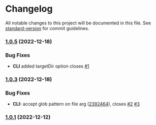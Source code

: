 # Changelog

All notable changes to this project will be documented in this file. See [standard-version](https://github.com/conventional-changelog/standard-version) for commit guidelines.

### [1.0.5](/TestEssence/feature-to-md/compare/v1.0.4...v1.0.5) (2022-12-18)

### Bug Fixes

* **CLI** added targetDir option
closes [#1](/TestEssence/feature-to-md/issues/1)

### [1.0.3](/TestEssence/feature-to-md/compare/v1.0.2...v1.0.3) (2022-12-18)
### Bug Fixes

* **CLI:** accept glob pattern on file arg ([2392464](/TestEssence/feature-to-md/commit/2392464b46b8fb8772c977424d46088e7067e709)), closes [#2](/TestEssence/feature-to-md/issues/2) [#3](/TestEssence/feature-to-md/issues/3)

### [1.0.1](/TestEssence/feature-to-md/compare/v1.0.0...v1.0.1) (2022-12-12)
